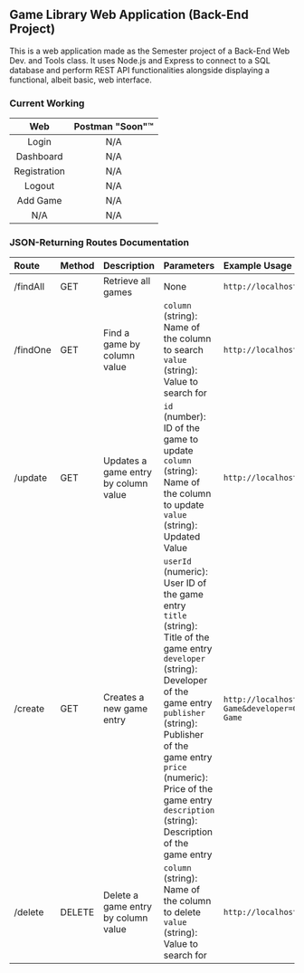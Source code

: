 ## Game Library Web Application (Back-End Project)

This is a web application made as the Semester project of a Back-End Web Dev. and Tools class. It uses Node.js and Express to connect to a SQL database and perform REST API functionalities alongside displaying a functional, albeit basic, web interface.

### Current Working

| Web | Postman "Soon":tm: |
|:--:|:--:|
| Login | N/A |
| Dashboard | N/A |
| Registration | N/A |
| Logout | N/A |
| Add Game | N/A |
| N/A | N/A |

### JSON-Returning Routes Documentation

| Route | Method | Description | Parameters | Example Usage |
|:------|:-------|:------------|:-----------|:--------------|
|/findAll|GET|Retrieve all games|None|`http://localhost:3000/findAll`|
|/findOne|GET|Find a game by column value|`column` (string): Name of the column to search<br />`value` (string): Value to search for|`http://localhost:3000/findOne?column=title&value=Deep`|
|/update|GET|Updates a game entry by column value|`id` (number): ID of the game to update<br>`column` (string): Name of the column to update<br>`value` (string): Updated Value|`http://localhost:3000/update?id=1&column=price&value=139999`|
|/create|GET|Creates a new game entry|`userId` (numeric): User ID of the game entry<br>`title` (string): Title of the game entry<br>`developer` (string): Developer of the game entry<br>`publisher` (string): Publisher of the game entry<br>`price` (numeric): Price of the game entry<br>`description` (string): Description of the game entry<br>|`http://localhost:3000/create?title=New Game&developer=GameDev&publisher=PublisherX&price=139999&description=Awesome Game`|
|/delete|DELETE|Delete a game entry by column value|`column` (string): Name of the column to delete<br />`value` (string): Value to search for|`http://localhost:3000/delete?column=title&value=Old`|
